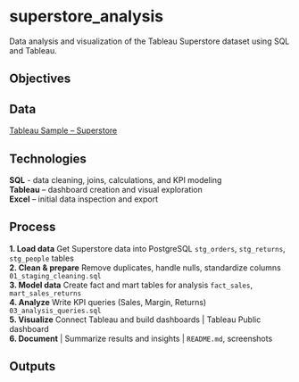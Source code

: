 # superstore_analysis

Data analysis and visualization of the Tableau Superstore dataset using SQL and Tableau.


## Objectives


## Data
 [Tableau Sample – Superstore](https://public.tableau.com/app/resources/sample-data)

## Technologies
**SQL** - data cleaning, joins, calculations, and KPI modeling  
**Tableau** – dashboard creation and visual exploration  
**Excel** – initial data inspection and export  

## Process

**1. Load data** Get Superstore data into PostgreSQL `stg_orders`, `stg_returns`, `stg_people` tables <br> 
**2. Clean & prepare** Remove duplicates, handle nulls, standardize columns `01_staging_cleaning.sql`<br>
**3. Model data** Create fact and mart tables for analysis `fact_sales`, `mart_sales_returns`<br>
**4. Analyze** Write KPI queries (Sales, Margin, Returns) `03_analysis_queries.sql`<br>
**5. Visualize** Connect Tableau and build dashboards | Tableau Public dashboard <br>
**6. Document** | Summarize results and insights | `README.md`, screenshots <br>

## Outputs


